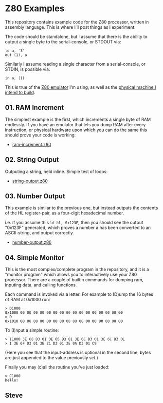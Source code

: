 # Z80 Examples

This repository contains example code for the Z80 processor, written in assembly language.  This is where I'll post things as I experiment.

The code should be standalone, but I assume that there is the ability to output a single byte to the serial-console, or STDOUT via:

    ld a, '3'
    out (1), a

Similarly I assume reading a single character from a serial-console, or STDIN, is possible via:

    in a, (1)

This is true of the [Z80 emulator](https://github.com/skx/z80emulater/) I'm using, as well as the [physical machine I intend to build](https://blog.steve.fi/tags/z80/).


## 01.  RAM Increment

The simplest example is the first, which increments a single byte of RAM endlessly.  If you have an emulator that lets you dump RAM after every instruction, or physical hardware upon which you can do the same this should prove your code is working:

* [ram-increment.z80](ram-increment.z80)


## 02. String Output

Outputing a string, held inline.  Simple test of loops:

* [string-output.z80](string-output.z80)


## 03. Number Output

This example is similar to the previous one, but instead outputs the contents of the HL register-pair, as a four-digit hexadecimal number.

i.e. If you assume this `ld hl, 0x123F`, then you should see the output "0x123F" generated, which proves a number a has been converted to an ASCII-string, and output correctly.

* [number-output.z80](number-output.z80)


## 04. Simple Monitor

This is the most complex/complete program in the repository, and it is a "monitor program" which allows you to interactively use your Z80 processor.  There are a couple of builtin commands for dumping ram, inputing data, and calling functions.

Each command is invoked via a letter.  For example to (D)ump the 16 bytes of RAM at 0x1000 run:

```
> D1000
0x1000 00 00 00 00 00 00 00 00 00 00 00 00 00 00 00 00
> D
0x1010 00 00 00 00 00 00 00 00 00 00 00 00 00 00 00 00
```

To (I)nput a simple routine:

```
> I1000 3E 68 D3 01 3E 65 D3 01 3E 6C D3 01 3E 6C D3 01
> I 3E 6F D3 01 3E 21 D3 01 3E 0A D3 01 C9
```

(Here you see that the input-address is optional in the second line, bytes are just appended to the value previously set.)

Finally you may (c)all the routine you've just loaded:

```
> C1000
hello!
```

Steve
--
